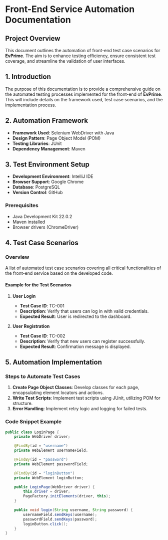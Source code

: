 # Front-End Service Automation Documentation

## Project Overview
This document outlines the automation of front-end test case scenarios for **EvPrime**. The aim is to enhance testing efficiency, ensure consistent test coverage, and streamline the validation of user interfaces.

## 1. Introduction
The purpose of this documentation is to provide a comprehensive guide on the automated testing processes implemented for the front-end of **EvPrime**. This will include details on the framework used, test case scenarios, and the implementation process.

## 2. Automation Framework
- **Framework Used**: Selenium WebDriver with Java
- **Design Pattern**: Page Object Model (POM)
- **Testing Libraries**: JUnit
- **Dependency Management**: Maven

## 3. Test Environment Setup
- **Development Environment**: IntelliJ IDE
- **Browser Support**: Google Chrome
- **Database**: PostgreSQL
- **Version Control**: GitHub

### Prerequisites
- Java Development Kit 22.0.2
- Maven installed
- Browser drivers (ChromeDriver)

## 4. Test Case Scenarios
### Overview
A list of automated test case scenarios covering all critical functionalities of the front-end service based on the developed code.

#### Example for the Test Scenarios
1. **User Login**
   - **Test Case ID**: TC-001
   - **Description**: Verify that users can log in with valid credentials.
   - **Expected Result**: User is redirected to the dashboard.

2. **User Registration**
   - **Test Case ID**: TC-002
   - **Description**: Verify that new users can register successfully.
   - **Expected Result**: Confirmation message is displayed.

## 5. Automation Implementation
### Steps to Automate Test Cases
1. **Create Page Object Classes**: Develop classes for each page, encapsulating element locators and actions.
2. **Write Test Scripts**: Implement test scripts using JUnit, utilizing POM for structure.
3. **Error Handling**: Implement retry logic and logging for failed tests.

### Code Snippet Example
```java
public class LoginPage {
    private WebDriver driver;

    @FindBy(id = "username")
    private WebElement usernameField;

    @FindBy(id = "password")
    private WebElement passwordField;

    @FindBy(id = "loginButton")
    private WebElement loginButton;

    public LoginPage(WebDriver driver) {
        this.driver = driver;
        PageFactory.initElements(driver, this);
    }

    public void login(String username, String password) {
        usernameField.sendKeys(username);
        passwordField.sendKeys(password);
        loginButton.click();
    }
}
